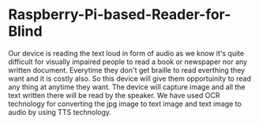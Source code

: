 # Raspberry-Pi-based-Reader-for-Blind
Our device is reading the text loud in form of audio as we know it's quite difficult for visually impaired people to read a book or newspaper nor any written document. Everytime they don't get braille to read everthing they want and it is costly also.
So this device will give them opportuinity to read any thing at anytime they want.
The device will capture image and all the text written there will be read by the speaker.
We have used OCR technology for converting the jpg image to text image and text image to audio by using TTS technology.
